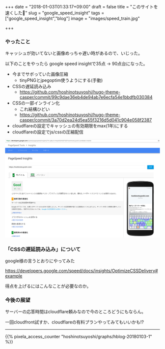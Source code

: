 +++
date = "2018-01-03T01:33:17+09:00"
draft = false
title = "このサイトを速くした💯"
slug = "google_speed_insight"
tags = ["google_speed_insight","blog"]
image = "images/speed_train.jpg"

+++

### やったこと

キャッシュが効いてないと画像めっちゃ遅い時があるので、いじった。

以下のことをやったら google speed insightで35点 -> 90点台になった。

<!--more-->

* 今までサボっていた画像圧縮
  * tinyPNGとjpegoptim使うようにする(手動)
* CSSの遅延読み込み
  * https://github.com/hoshinotsuyoshi/hugo-theme-casper/commit/99c9dae36eb4de94ab7e6ecfa54e1bbdfb030384
* CSSの一部インライン化
  * これ結構ひどい
  * https://github.com/hoshinotsuyoshi/hugo-theme-casper/commit/3a70d2ea24d5ea55f3216d5d041c904e058f2387
* cloudflareの設定でキャッシュの有効期限をmax(1年)にする
* cloudflareの設定でjs/cssの圧縮配信
　
<img alt="slack" src="/images/google_speed_insight.png" width=800>

### 「CSSの遅延読み込み」について

google様の言うとおりにやってみた

https://developers.google.com/speed/docs/insights/OptimizeCSSDelivery#example

得点を上げるにはこんなことが必要なのか。


### 今後の展望

サーバーの応答時間はcloudflare頼みなので今のところどうにもならん。

一回cloudfront試すか、cloudflareの有料プランやってみてもいいかも!?
<script type="text/javascript" src="/js/prism.js" async></script>

---

{{% pixela_access_counter "hoshinotsuyoshi/graphs/hblog-20180103-1" %}}
